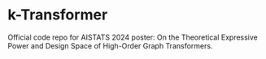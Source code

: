# k-Transformer

Official code repo for AISTATS 2024 poster: On the Theoretical Expressive Power and Design Space of High-Order Graph Transformers. 
